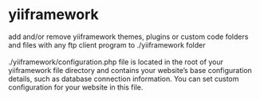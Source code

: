 # yiiframework

add and/or remove yiiframework themes, plugins or custom code folders and files with any ftp client program to ./yiiframework folder
<br /><br />./yiiframework/configuration.php file is located in the root of your yiiframework file directory and contains your website’s base configuration details, such as database connection information.
You can set custom configuration for your website in this file.
